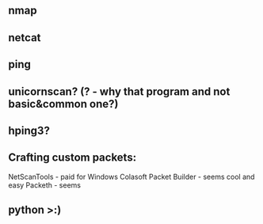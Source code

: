 ## nmap
## netcat
## ping

## unicornscan? (? - why that program and not basic&common one?)
## hping3?

## Crafting custom packets:
NetScanTools - paid for Windows
Colasoft Packet Builder - seems cool and easy
Packeth - seems 

## python >:)
